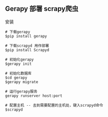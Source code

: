## Gerapy 部署 scrapy爬虫

安装

```shell
# 下载gerapy
$pip install gerapy

# 下载scrapyd 用作部署
$pip install Scrapyd

# 初始化gerapy
$gerapy init

# 初始化数据库
$cd gerapy
$gerapy migrate

# 运行gerapy服务
gerapy runserver host:port

# 配置主机 -- 去到需要配置的主机处，键入scrapyd命令
$scrapyd
```







